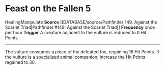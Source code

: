 ﻿---
actions: '[reaction]'
cost: null
element: null
frequency: once per hour
id: '348'
name: Feast on the Fallen
rarity: Common
requirement: null
rus_type_level: null
school: null
source: '[[DATABASE/source/Pathfinder 149. Against the Scarlet Triad|Pathfinder #149:
  Against the Scarlet Triad]]'
trait:
- '[[DATABASE/trait/Healing|Healing]]'
- '[[DATABASE/trait/Manipulate|Manipulate]]'
trigger: A creature adjacent to the vulture is reduced to 0 Hit Points
type: Action

---
# Feast on the Fallen <span class="action-icon">5</span>

<span class="item-trait">Healing</span><span class="item-trait">Manipulate</span>
**Source** [[DATABASE/source/Pathfinder 149. Against the Scarlet Triad|Pathfinder #149: Against the Scarlet Triad]]
**Frequency** once per hour
**Trigger** A creature adjacent to the vulture is reduced to 0 Hit Points

---
The vulture consumes a piece of the defeated foe, regaining 18 Hit Points. If the vulture is a specialized animal companion, increase the Hit Points regained to 30.